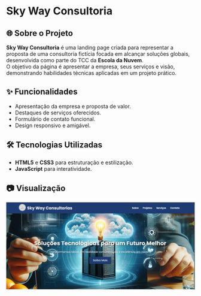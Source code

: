 # Sky Way Consultoria  

## 🌐 Sobre o Projeto  
**Sky Way Consultoria** é uma landing page criada para representar a proposta de uma consultoria fictícia focada em alcançar soluções globais, desenvolvida como parte do TCC da **Escola da Nuvem**.  
O objetivo da página é apresentar a empresa, seus serviços e visão, demonstrando habilidades técnicas aplicadas em um projeto prático.  

## ✨ Funcionalidades  
- Apresentação da empresa e proposta de valor.  
- Destaques de serviços oferecidos.  
- Formulário de contato funcional.  
- Design responsivo e amigável.  

## 🛠️ Tecnologias Utilizadas  
- **HTML5** e **CSS3** para estruturação e estilização.  
- **JavaScript** para interatividade.  
  

## 📷 Visualização  
![Sky Way Consultoria](./imgs/landing%20page.png)  

  
